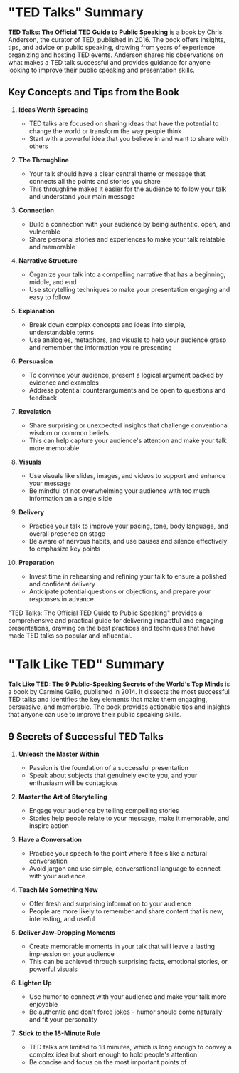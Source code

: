 # "TED Talks" Summary

**TED Talks: The Official TED Guide to Public Speaking** is a book by Chris Anderson, the curator of TED, published in 2016. The book offers insights, tips, and advice on public speaking, drawing from years of experience organizing and hosting TED events. Anderson shares his observations on what makes a TED talk successful and provides guidance for anyone looking to improve their public speaking and presentation skills.

## Key Concepts and Tips from the Book

1. **Ideas Worth Spreading**
   - TED talks are focused on sharing ideas that have the potential to change the world or transform the way people think
   - Start with a powerful idea that you believe in and want to share with others

2. **The Throughline**
   - Your talk should have a clear central theme or message that connects all the points and stories you share
   - This throughline makes it easier for the audience to follow your talk and understand your main message

3. **Connection**
   - Build a connection with your audience by being authentic, open, and vulnerable
   - Share personal stories and experiences to make your talk relatable and memorable

4. **Narrative Structure**
   - Organize your talk into a compelling narrative that has a beginning, middle, and end
   - Use storytelling techniques to make your presentation engaging and easy to follow

5. **Explanation**
   - Break down complex concepts and ideas into simple, understandable terms
   - Use analogies, metaphors, and visuals to help your audience grasp and remember the information you're presenting

6. **Persuasion**
   - To convince your audience, present a logical argument backed by evidence and examples
   - Address potential counterarguments and be open to questions and feedback

7. **Revelation**
   - Share surprising or unexpected insights that challenge conventional wisdom or common beliefs
   - This can help capture your audience's attention and make your talk more memorable

8. **Visuals**
   - Use visuals like slides, images, and videos to support and enhance your message
   - Be mindful of not overwhelming your audience with too much information on a single slide

9. **Delivery**
   - Practice your talk to improve your pacing, tone, body language, and overall presence on stage
   - Be aware of nervous habits, and use pauses and silence effectively to emphasize key points

10. **Preparation**
    - Invest time in rehearsing and refining your talk to ensure a polished and confident delivery
    - Anticipate potential questions or objections, and prepare your responses in advance

"TED Talks: The Official TED Guide to Public Speaking" provides a comprehensive and practical guide for delivering impactful and engaging presentations, drawing on the best practices and techniques that have made TED talks so popular and influential.

# "Talk Like TED" Summary

**Talk Like TED: The 9 Public-Speaking Secrets of the World's Top Minds** is a book by Carmine Gallo, published in 2014. It dissects the most successful TED talks and identifies the key elements that make them engaging, persuasive, and memorable. The book provides actionable tips and insights that anyone can use to improve their public speaking skills.

## 9 Secrets of Successful TED Talks

1. **Unleash the Master Within**
   - Passion is the foundation of a successful presentation
   - Speak about subjects that genuinely excite you, and your enthusiasm will be contagious

2. **Master the Art of Storytelling**
   - Engage your audience by telling compelling stories
   - Stories help people relate to your message, make it memorable, and inspire action

3. **Have a Conversation**
   - Practice your speech to the point where it feels like a natural conversation
   - Avoid jargon and use simple, conversational language to connect with your audience

4. **Teach Me Something New**
   - Offer fresh and surprising information to your audience
   - People are more likely to remember and share content that is new, interesting, and useful

5. **Deliver Jaw-Dropping Moments**
   - Create memorable moments in your talk that will leave a lasting impression on your audience
   - This can be achieved through surprising facts, emotional stories, or powerful visuals

6. **Lighten Up**
   - Use humor to connect with your audience and make your talk more enjoyable
   - Be authentic and don't force jokes – humor should come naturally and fit your personality

7. **Stick to the 18-Minute Rule**
   - TED talks are limited to 18 minutes, which is long enough to convey a complex idea but short enough to hold people's attention
   - Be concise and focus on the most important points of
